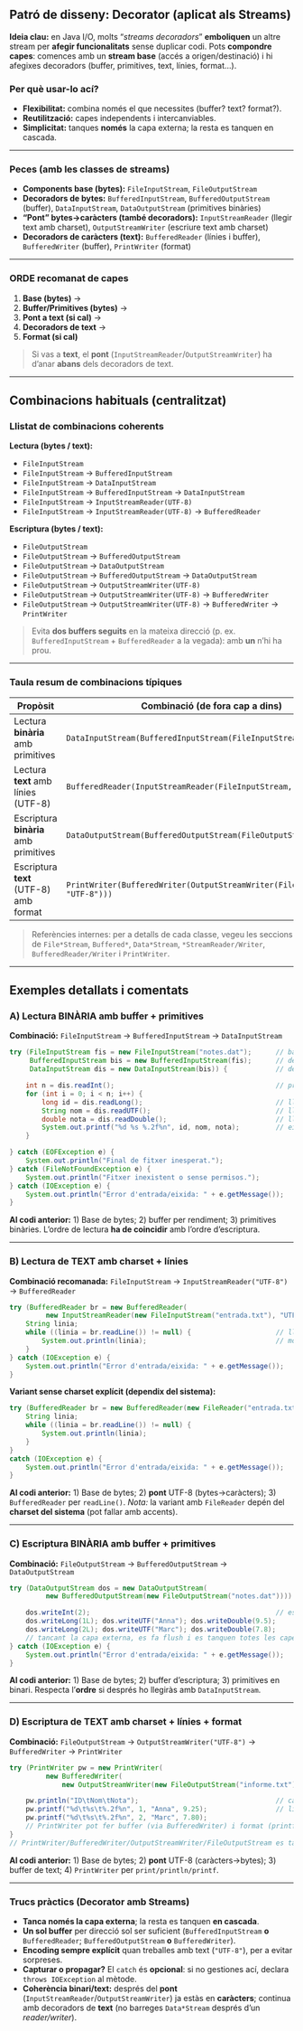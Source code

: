 ## Patró de disseny: **Decorator** (aplicat als Streams)

**Ideia clau:** en Java I/O, molts “*streams decoradors*” **emboliquen** un altre stream per **afegir funcionalitats** sense duplicar codi. Pots **compondre capes**: comences amb un **stream base** (accés a origen/destinació) i hi afegixes decoradors (buffer, primitives, text, línies, format…).

### Per què usar-lo ací?

* **Flexibilitat:** combina només el que necessites (buffer? text? format?).
* **Reutilització:** capes independents i intercanviables.
* **Simplicitat:** tanques **només** la capa externa; la resta es tanquen en cascada.

---

### Peces (amb les classes de streams)

* **Components base (bytes):** `FileInputStream`, `FileOutputStream`
* **Decoradors de bytes:** `BufferedInputStream`, `BufferedOutputStream` (buffer), `DataInputStream`, `DataOutputStream` (primitives binàries)
* **“Pont” bytes→caràcters (també decoradors):** `InputStreamReader` (llegir text amb charset), `OutputStreamWriter` (escriure text amb charset)
* **Decoradors de caràcters (text):** `BufferedReader` (línies i buffer), `BufferedWriter` (buffer), `PrintWriter` (format)

---

### ORDE recomanat de capes

1. **Base (bytes)** →
2. **Buffer/Primitives (bytes)** →
3. **Pont a text (si cal)** →
4. **Decoradors de text** →
5. **Format (si cal)**

> Si vas a **text**, el **pont** (`InputStreamReader`/`OutputStreamWriter`) ha d’anar **abans** dels decoradors de text.

---

## Combinacions habituals (centralitzat)

### Llistat de combinacions coherents

**Lectura (bytes / text):**

* `FileInputStream`
* `FileInputStream` → `BufferedInputStream`
* `FileInputStream` → `DataInputStream`
* `FileInputStream` → `BufferedInputStream` → `DataInputStream`
* `FileInputStream` → `InputStreamReader(UTF-8)`
* `FileInputStream` → `InputStreamReader(UTF-8)` → `BufferedReader`

**Escriptura (bytes / text):**

* `FileOutputStream`
* `FileOutputStream` → `BufferedOutputStream`
* `FileOutputStream` → `DataOutputStream`
* `FileOutputStream` → `BufferedOutputStream` → `DataOutputStream`
* `FileOutputStream` → `OutputStreamWriter(UTF-8)`
* `FileOutputStream` → `OutputStreamWriter(UTF-8)` → `BufferedWriter`
* `FileOutputStream` → `OutputStreamWriter(UTF-8)` → `BufferedWriter` → `PrintWriter`

> Evita **dos buffers seguits** en la mateixa direcció (p. ex. `BufferedInputStream` + `BufferedReader` a la vegada): amb **un** n’hi ha prou.

---

### Taula resum de combinacions típiques

| Propòsit                               | Combinació (de fora cap a dins)                                              | Notes ràpides                     |
| -------------------------------------- | ---------------------------------------------------------------------------- | --------------------------------- |
| Lectura **binària** amb primitives     | `DataInputStream(BufferedInputStream(FileInputStream))`                      | Ràpid + `readInt()/readUTF()`     |
| Lectura **text** amb línies (UTF-8)    | `BufferedReader(InputStreamReader(FileInputStream, "UTF-8"))`                | `readLine()` i encoding controlat |
| Escriptura **binària** amb primitives  | `DataOutputStream(BufferedOutputStream(FileOutputStream))`                   | `writeInt()/writeUTF()`           |
| Escriptura **text** (UTF-8) amb format | `PrintWriter(BufferedWriter(OutputStreamWriter(FileOutputStream, "UTF-8")))` | `printf/println` + buffer         |

> Referències internes: per a detalls de cada classe, vegeu les seccions de `File*Stream`, `Buffered*`, `Data*Stream`, `*StreamReader/Writer`, `BufferedReader/Writer` i `PrintWriter`.

---

## Exemples detallats i comentats

### A) Lectura BINÀRIA amb buffer + primitives

**Combinació:** `FileInputStream` → `BufferedInputStream` → `DataInputStream`

```java
try (FileInputStream fis = new FileInputStream("notes.dat");      // base: bytes des del fitxer
     BufferedInputStream bis = new BufferedInputStream(fis);      // decorador: buffer de lectura
     DataInputStream dis = new DataInputStream(bis)) {            // decorador: llegir tipus primitius

    int n = dis.readInt();                                        // primer camp: quants registres hi ha
    for (int i = 0; i < n; i++) {
        long id = dis.readLong();                                 // llegim un long
        String nom = dis.readUTF();                               // llegim un String (Modified UTF-8)
        double nota = dis.readDouble();                           // llegim un double
        System.out.printf("%d %s %.2f%n", id, nom, nota);         // eixida per consola
    }

} catch (EOFException e) {
    System.out.println("Final de fitxer inesperat.");
} catch (FileNotFoundException e) {
    System.out.println("Fitxer inexistent o sense permisos.");
} catch (IOException e) {
    System.out.println("Error d'entrada/eixida: " + e.getMessage());
}
```

**Al codi anterior:** 1) Base de bytes; 2) buffer per rendiment; 3) primitives binàries. L’ordre de lectura **ha de coincidir** amb l’ordre d’escriptura.

---

### B) Lectura de TEXT amb charset + línies

**Combinació recomanada:** `FileInputStream` → `InputStreamReader("UTF-8")` → `BufferedReader`

```java
try (BufferedReader br = new BufferedReader(
         new InputStreamReader(new FileInputStream("entrada.txt"), "UTF-8"))) {
    String linia;
    while ((linia = br.readLine()) != null) {                     // llegim línia a línia
        System.out.println(linia);                                // mostrem el text
    }
} catch (IOException e) {
    System.out.println("Error d'entrada/eixida: " + e.getMessage());
}
```

**Variant sense charset explícit (dependix del sistema):**

```java
try (BufferedReader br = new BufferedReader(new FileReader("entrada.txt"))) {
    String linia;
    while ((linia = br.readLine()) != null) {
        System.out.println(linia);
    }
}
catch (IOException e) {
    System.out.println("Error d'entrada/eixida: " + e.getMessage());
}
```

**Al codi anterior:** 1) Base de bytes; 2) **pont** UTF-8 (bytes→caràcters); 3) `BufferedReader` per `readLine()`.
*Nota:* la variant amb `FileReader` depén del **charset del sistema** (pot fallar amb accents).

---

### C) Escriptura BINÀRIA amb buffer + primitives

**Combinació:** `FileOutputStream` → `BufferedOutputStream` → `DataOutputStream`

```java
try (DataOutputStream dos = new DataOutputStream(
         new BufferedOutputStream(new FileOutputStream("notes.dat")))) {

    dos.writeInt(2);                                              // escriurem 2 registres
    dos.writeLong(1L); dos.writeUTF("Anna"); dos.writeDouble(9.5);
    dos.writeLong(2L); dos.writeUTF("Marc"); dos.writeDouble(7.8);
    // tancant la capa externa, es fa flush i es tanquen totes les capes
} catch (IOException e) {
    System.out.println("Error d'entrada/eixida: " + e.getMessage());
}
```

**Al codi anterior:** 1) Base de bytes; 2) buffer d’escriptura; 3) primitives en binari. Respecta l’**ordre** si després ho llegiràs amb `DataInputStream`.

---

### D) Escriptura de TEXT amb charset + línies + format

**Combinació:** `FileOutputStream` → `OutputStreamWriter("UTF-8")` → `BufferedWriter` → `PrintWriter`

```java
try (PrintWriter pw = new PrintWriter(
         new BufferedWriter(
             new OutputStreamWriter(new FileOutputStream("informe.txt"), "UTF-8")))) {

    pw.println("ID\tNom\tNota");                                  // capçalera amb tabuladors
    pw.printf("%d\t%s\t%.2f%n", 1, "Anna", 9.25);                 // línia amb format
    pw.printf("%d\t%s\t%.2f%n", 2, "Marc", 7.80);
    // PrintWriter pot fer buffer (via BufferedWriter) i format (printf)
} 
// PrintWriter/BufferedWriter/OutputStreamWriter/FileOutputStream es tanquen en cascada
```

**Al codi anterior:** 1) Base de bytes; 2) **pont** UTF-8 (caràcters→bytes); 3) buffer de text; 4) `PrintWriter` per `print/println/printf`.

---

### Trucs pràctics (Decorator amb Streams)

* **Tanca només la capa externa**; la resta es tanquen **en cascada**.
* **Un sol buffer** per direcció sol ser suficient (`BufferedInputStream` **o** `BufferedReader`; `BufferedOutputStream` **o** `BufferedWriter`).
* **Encoding sempre explícit** quan treballes amb text (`"UTF-8"`), per a evitar sorpreses.
* **Capturar o propagar?** El `catch` és **opcional**: si no gestiones ací, declara `throws IOException` al mètode.
* **Coherència binari/text:** després del **pont** (`InputStreamReader`/`OutputStreamWriter`) ja estàs en **caràcters**; continua amb decoradors de **text** (no barreges `Data*Stream` després d’un *reader/writer*).
